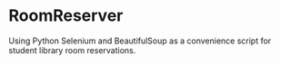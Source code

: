 # RoomReserver
Using Python Selenium and BeautifulSoup as a convenience script for student library room reservations.
